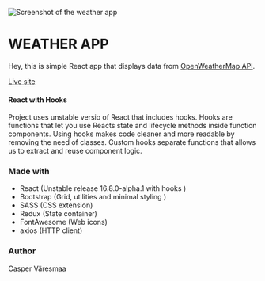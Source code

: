 
![Screenshot of the weather app](https://simply-weather.netlify.com/screenshot.png "Screenshot of the app")

# WEATHER APP


Hey, this is simple React app that displays data from   [OpenWeatherMap API](https://openweathermap.org/api). 

[Live site](https://simply-weather.netlify.com) 

#### React with Hooks
Project uses unstable versio of React that includes hooks. Hooks are functions that let you use Reacts state and lifecycle methods inside function components. Using hooks makes code cleaner and more readable by removing the need of classes. Custom hooks separate functions that allows us to extract and reuse component logic. 


### Made with
-   React (Unstable release 16.8.0-alpha.1 with hooks )
-   Bootstrap (Grid, utilities and minimal styling )
-   SASS (CSS extension)
-   Redux (State container)
-   FontAwesome (Web icons)
-   axios (HTTP client)


### Author
Casper Väresmaa
